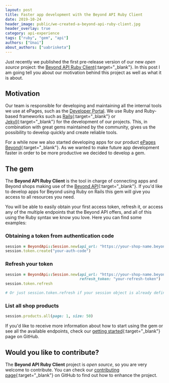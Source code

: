 ```yaml
---
layout: post
title: Faster app development with the Beyond API Ruby Client
date: 2019-10-24
header_image: public/we-created-a-beyond-api-ruby-client.jpg
header_overlay: true
category: api-experience
tags: ["ruby", "gem", "api"]
authors: ["Unai"]
about_authors: ["uabrisketa"]
---
```


Just recently we published the first pre-release version of our new _open source_ project: the [Beyond API Ruby Client](https://github.com/ePages-de/beyond_api-ruby_client){:target="_blank"}.
In this post I am going tell you about our motivation behind this project as well as what it is about.

## Motivation

Our team is responsible for developing and maintaining all the internal tools we use at ePages, such as the [Developer Portal](/).
We use Ruby and Ruby-based frameworks such as [Rails](https://rubyonrails.org/){:target="_blank"} or [Jekyll](https://jekyllrb.com/){:target="_blank"} for the development of our projects.
This, in combination with great gems maintained by the community, gives us the possibility to develop quickly and create reliable tools.

For a while now we also started developing apps for our product [ePages Beyond](https://signup.beyondshop.cloud/){:target="_blank"}.
As we wanted to make future app development faster in order to be more productive we decided to develop a gem.

## The gem

The **Beyond API Ruby Client** is the tool in charge of connecting apps and Beyond shops making use of the [Beyond API](http://docs.beyondshop.cloud/){:target="_blank"}.
If you'd like to develop apps for Beyond using Ruby on Rails this gem will give you access to all resources you need.

You will be able to easily obtain your first access token, refresh it, or access any of the multiple endpoints that the Beyond API offers, and all of this using the Ruby syntax we know you love.
Here you can find some examples:

### Obtaining a token from authentication code

```ruby
session = BeyondApi::Session.new(api_url: "https://your-shop-name.beyondshop.cloud/api")
session.token.create("your-auth-code")
```

### Refresh your token

```ruby
session = BeyondApi::Session.new(api_url: "https://your-shop-name.beyondshop.cloud/api",
                                 refresh_token: "your-refresh-token")
session.token.refresh

# Or just session.token.refresh if your session object is already defined
```

### List all shop products

```ruby
session.products.all(page: 1, size: 50)
```

If you'd like to receive more information about how to start using the gem or see all the available endpoints, check our [getting started](https://github.com/ePages-de/beyond_api-ruby_client/blob/master/GETTING_STARTED.md){:target="_blank"} page on GitHub.

## Would you like to contribute?

The **Beyond API Ruby Client** project is _open source_, so you are very welcome to contribute.
You can check our [contributing page](https://github.com/ePages-de/beyond_api-ruby_client/blob/master/CONTRIBUTING.md){:target="_blank"} on GitHub to find out how to enhance the project.
